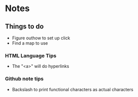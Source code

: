 # Notes

## Things to do
* Figure outhow to set up click
* Find a map to use

### HTML Language Tips
* The "\<a>" will do hyperlinks

### Github note tips
* Backslash to print functional characters as actual characters
